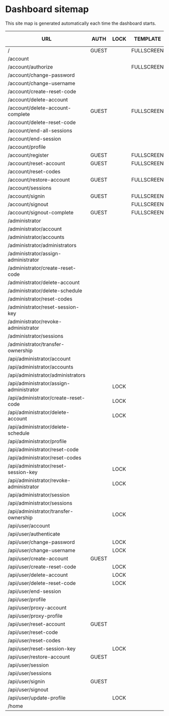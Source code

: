 # Dashboard sitemap
This site map is generated automatically each time the dashboard starts.

| URL | AUTH | LOCK | TEMPLATE | HTTP REQUESTS | NODEJS | HTML |
|-----|------|------|----------|---------------|--------|------|
|/|GUEST    |        |FULLSCREEN    |               |        |      
|/account|         |        |              |               |        |      
|/account/authorize|         |        |FULLSCREEN    |GET POST       |        |      
|/account/change-password|         |        |              |GET POST       |        |      
|/account/change-username|         |        |              |GET POST       |        |      
|/account/create-reset-code|         |        |              |GET POST       |        |      
|/account/delete-account|         |        |              |GET POST       |        |      
|/account/delete-account-complete|GUEST    |        |FULLSCREEN    |GET            |        |      
|/account/delete-reset-code|         |        |              |GET POST       |        |      
|/account/end-all-sessions|         |        |              |GET POST       |        |      
|/account/end-session|         |        |              |GET POST       |        |      
|/account/profile|         |        |              |GET POST       |        |      
|/account/register|GUEST    |        |FULLSCREEN    |GET POST       |        |      
|/account/reset-account|GUEST    |        |FULLSCREEN    |GET POST       |        |      
|/account/reset-codes|         |        |              |GET            |        |      
|/account/restore-account|GUEST    |        |FULLSCREEN    |GET POST       |        |      
|/account/sessions|         |        |              |GET            |        |      
|/account/signin|GUEST    |        |FULLSCREEN    |GET POST       |        |      
|/account/signout|         |        |FULLSCREEN    |GET            |        |      
|/account/signout-complete|GUEST    |        |FULLSCREEN    |               |        |      
|/administrator|         |        |              |               |        |      
|/administrator/account|         |        |              |GET            |        |      
|/administrator/accounts|         |        |              |GET            |        |      
|/administrator/administrators|         |        |              |GET            |        |      
|/administrator/assign-administrator|         |        |              |GET POST       |        |      
|/administrator/create-reset-code|         |        |              |GET POST       |        |      
|/administrator/delete-account|         |        |              |GET POST       |        |      
|/administrator/delete-schedule|         |        |              |GET            |        |      
|/administrator/reset-codes|         |        |              |GET            |        |      
|/administrator/reset-session-key|         |        |              |GET POST       |        |      
|/administrator/revoke-administrator|         |        |              |GET POST       |        |      
|/administrator/sessions|         |        |              |GET            |        |      
|/administrator/transfer-ownership|         |        |              |GET POST       |        |      
|/api/administrator/account|         |        |              |GET            |        |      
|/api/administrator/accounts|         |        |              |GET            |        |      
|/api/administrator/administrators|         |        |              |GET            |        |      
|/api/administrator/assign-administrator|         |LOCK    |              |PATCH          |        |      
|/api/administrator/create-reset-code|         |LOCK    |              |POST           |        |      
|/api/administrator/delete-account|         |LOCK    |              |DELETE         |        |      
|/api/administrator/delete-schedule|         |        |              |GET            |        |      
|/api/administrator/profile|         |        |              |GET            |        |      
|/api/administrator/reset-code|         |        |              |GET            |        |      
|/api/administrator/reset-codes|         |        |              |GET            |        |      
|/api/administrator/reset-session-key|         |LOCK    |              |PATCH          |        |      
|/api/administrator/revoke-administrator|         |LOCK    |              |DELETE         |        |      
|/api/administrator/session|         |        |              |GET            |        |      
|/api/administrator/sessions|         |        |              |GET            |        |      
|/api/administrator/transfer-ownership|         |LOCK    |              |PATCH          |        |      
|/api/user/account|         |        |              |GET            |        |      
|/api/user/authenticate|         |        |              |POST           |        |      
|/api/user/change-password|         |LOCK    |              |PATCH          |        |      
|/api/user/change-username|         |LOCK    |              |PATCH          |        |      
|/api/user/create-account|GUEST    |        |              |POST           |        |      
|/api/user/create-reset-code|         |LOCK    |              |POST           |        |      
|/api/user/delete-account|         |LOCK    |              |DELETE         |        |      
|/api/user/delete-reset-code|         |LOCK    |              |DELETE         |        |      
|/api/user/end-session|         |        |              |PATCH          |        |      
|/api/user/profile|         |        |              |GET            |        |      
|/api/user/proxy-account|         |        |              |GET            |        |      
|/api/user/proxy-profile|         |        |              |GET            |        |      
|/api/user/reset-account|GUEST    |        |              |PATCH          |        |      
|/api/user/reset-code|         |        |              |GET            |        |      
|/api/user/reset-codes|         |        |              |GET            |        |      
|/api/user/reset-session-key|         |LOCK    |              |PATCH          |        |      
|/api/user/restore-account|GUEST    |        |              |PATCH          |        |      
|/api/user/session|         |        |              |GET            |        |      
|/api/user/sessions|         |        |              |GET            |        |      
|/api/user/signin|GUEST    |        |              |POST           |        |      
|/api/user/signout|         |        |              |GET            |        |      
|/api/user/update-profile|         |LOCK    |              |PATCH          |        |      
|/home|         |        |              |               |        |      